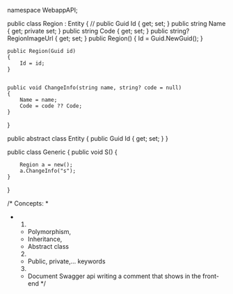 ﻿namespace WebappAPI;

public class Region : Entity
{
    // public Guid Id { get; set; }
    public string Name { get; private set; }
    public string Code { get; set; }
    public string? RegionImageUrl { get; set; }
    public Region()
    {
        Id = Guid.NewGuid();
    }

    public Region(Guid id)
    {
        Id = id;
    }


    public void ChangeInfo(string name, string? code = null)
    {
        Name = name;
        Code = code ?? Code;
    }
}


public abstract class Entity
{
    public Guid Id { get; set; }
}

public class Generic
{
    public void S()
    {

        Region a = new();
        a.ChangeInfo("s");
    }
}

/* Concepts:
 * 
 * 1)
    -   Polymorphism, 
    -   Inheritance,
    -   Abstract class

    2)
    -   Public, private,... keywords

    3)
    - Document Swagger api writing a comment that shows in the front-end
*/